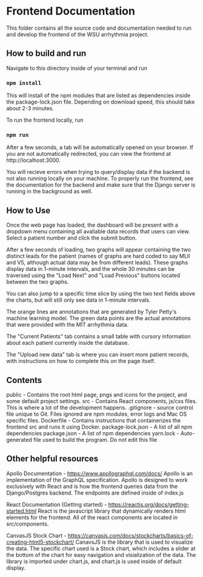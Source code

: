 # Frontend Documentation

This folder contains all the source code and documentation needed to run and develop the frontend of the WSU arrhythmia project.

## How to build and run

Navigate to this directory inside of your terminal and run

### `npm install`

This will install of the npm modules that are listed as dependencies inside the package-lock.json file. Depending on download speed, this should take about 2-3 minutes.

To run the frontend locally, run 

### `npm run`

After a few seconds, a tab will be automatically opened on your browser. If you are not automatically redirected, you can view the frontend at http://localhost:3000.

You will recieve errors when trying to query/display data if the backend is not also running locally on your machine. To properly run the frontend, see the documentation for the backend and make sure that the Django server is running in the background as well.

## How to Use

Once the web page has loaded, the dashboard will be present with a dropdown menu containing all avaliable data records that users can view. Select a patient number and click the submit button.

After a few seconds of loading, two graphs will appear containing the two distinct leads for the patient (names of graphs are hard coded to say MLII and V5, although actual data may be from different leads). These graphs display data in 1-minute intervals, and the whole 30 minutes can be traversed using the "Load Next" and "Load Previous" buttons located between the two graphs.

You can also jump to a specific time slice by using the two text fields above the charts, but will still only see data in 1-minute intervals.

The orange lines are annotations that are generated by Tyler Petty's machine learning model. The green data points are the actual annotations that were provided with the MIT arrhythmia data.

The "Current Patients" tab contains a small table with cursory information about each patient currently inside the database.

The "Upload new data" tab is where you can insert more patient records, with instructions on how to complete this on the page itself.

## Contents

public - Contains the root html page, pngs and icons for the project, and some default project settings.
src - Contains React components, js/css files. This is where a lot of the development happens.
.gitignore - source control file unique to Git. Files ignored are npm modules, error logs and Mac OS specific files.
Dockerfile - Contains instructions that containerizes the frontend src and runs it using Docker.
package-lock.json - A list of all npm dependencies 
package.json - A list of npm dependencies
yarn.lock - Auto-generated file used to build the program. Do not edit this file

## Other helpful resources

Apollo Documentation - https://www.apollographql.com/docs/
Apollo is an implementation of the GraphQL specification. Apollo is designed to work exclusively with React and is how the frontend queries data from the Django/Postgres backend. The endpoints are defined inside of index.js

React Documentation (Getting started) - https://reactjs.org/docs/getting-started.html
React is the javascript library that dynamically renders html elements for the frontend. All of the react components are located in src/components.

CanvasJS Stock Chart - https://canvasjs.com/docs/stockcharts/basics-of-creating-html5-stockchart/
CanavsJS is the library that is used to visualize the data. The specific chart used is a Stock chart, which includes a slider at the bottom of the chart for easy navigation and visialization of the data. The library is imported under chart.js, and chart.js is used inside of default display. 